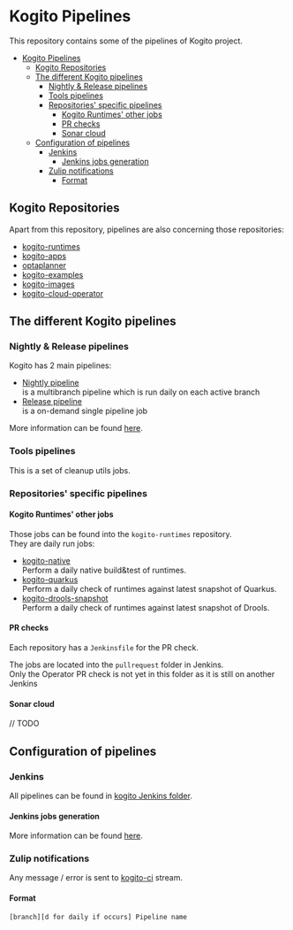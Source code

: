 # Kogito Pipelines

This repository contains some of the pipelines of Kogito project.  

* [Kogito Pipelines](#kogito-pipelines)
  * [Kogito Repositories](#kogito-repositories)
  * [The different Kogito pipelines](#the-different-kogito-pipelines)
    * [Nightly & Release pipelines](#nightly--release-pipelines)
    * [Tools pipelines](#tools-pipelines)
    * [Repositories' specific pipelines](#repositories-specific-pipelines)
      * [Kogito Runtimes' other jobs](#kogito-runtimes-other-jobs)
      * [PR checks](#pr-checks)
      * [Sonar cloud](#sonar-cloud)
  * [Configuration of pipelines](#configuration-of-pipelines)
    * [Jenkins](#jenkins)
      * [Jenkins jobs generation](#jenkins-jobs-generation)
    * [Zulip notifications](#zulip-notifications)
      * [Format](#format)

## Kogito Repositories

Apart from this repository, pipelines are also concerning those repositories:

* [kogito-runtimes](https://github.com/kiegroup/kogito-runtimes)
* [kogito-apps](https://github.com/kiegroup/kogito-apps)
* [optaplanner](https://github.com/kiegroup/optaplanner)
* [kogito-examples](https://github.com/kiegroup/kogito-examples)
* [kogito-images](https://github.com/kiegroup/kogito-images)
* [kogito-cloud-operator](https://github.com/kiegroup/kogito-cloud-operator)

## The different Kogito pipelines

### Nightly & Release pipelines

Kogito has 2 main pipelines:

* [Nightly pipeline](./Jenkinsfile.nightly)  
  is a multibranch pipeline which is run daily on each active branch
* [Release pipeline](./Jenkinsfile.release)  
  is a on-demand single pipeline job

More information can be found [here](./docs/nightly_and_release.md).

### Tools pipelines

This is a set of cleanup utils jobs.

### Repositories' specific pipelines

#### Kogito Runtimes' other jobs

Those jobs can be found into the `kogito-runtimes` repository.  
They are daily run jobs:

* [kogito-native](https://github.com/kiegroup/kogito-runtimes/blob/master/Jenkinsfile.native)  
  Perform a daily native build&test of runtimes.
* [kogito-quarkus](https://github.com/kiegroup/kogito-runtimes/blob/master/Jenkinsfile.quarkus)  
  Perform a daily check of runtimes against latest snapshot of Quarkus.
* [kogito-drools-snapshot](https://github.com/kiegroup/kogito-runtimes/blob/master/Jenkinsfile.drools)  
  Perform a daily check of runtimes against latest snapshot of Drools.

#### PR checks

Each repository has a `Jenkinsfile` for the PR check.

The jobs are located into the `pullrequest` folder in Jenkins.  
Only the Operator PR check is not yet in this folder as it is still on another Jenkins

#### Sonar cloud

// TODO

## Configuration of pipelines

### Jenkins

All pipelines can be found in [kogito Jenkins folder](https://rhba-jenkins.rhev-ci-vms.eng.rdu2.redhat.com/job/KIE/job/kogito).

#### Jenkins jobs generation

More information can be found [here](./docs/jenkins.md).

### Zulip notifications

Any message / error is sent to [kogito-ci](https://kie.zulipchat.com/#narrow/stream/236603-kogito-ci) stream.

#### Format

    [branch][d for daily if occurs] Pipeline name
